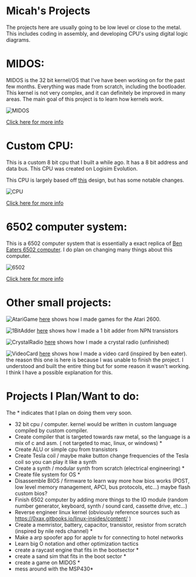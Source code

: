 # Micah's Projects

The projects here are usually going to be low level or close to the metal. This includes coding in assembly, and developing CPU's using digital logic diagrams.

# MIDOS:

MIDOS is the 32 bit kernel/OS that I've have been working on for the past few months. Everything was made from scratch, including the bootloader. This kernel is not very complex, and it can definitely be improved in many areas. The main goal of this project is to learn how kernels work. 

![MIDOS](/Images/MIDOS.png)

[Click here for more info](/MIDOS/MIDOSEntry.md)

# Custom CPU:

This is a custom 8 bit cpu that I built a while ago. It has a 8 bit address and data bus. This CPU was created on Logisim Evolution. 

This CPU is largely based off [this](http://www.buthowdoitknow.com/but_how_do_it_know_cpu_model.html) design, but has some notable changes.

![CPU](/Images/CPU.jpeg)

[Click here for more info](/CPU/CustomCPUEntry.md) 

# 6502 computer system:

This is a 6502 computer system that is essentially a exact replica of [Ben Eaters 6502 computer](https://youtu.be/LnzuMJLZRdU). I do plan on changing many things about this computer.

![6502](/Images/IMG_0361.jpeg)

[Click here for more info](/6502Computer/6502ComputerEntry.md)

# Other small projects:

![AtariGame](/Images/AtariGame.png)
[here](/SmallProjects/Atari2600) shows how I made games for the Atari 2600.

![1BitAdder](/Images/1BitAdder.jpeg)
[here](/SmallProjects/LogicGates.md) shows how I made a 1 bit adder from NPN transistors

![CrystalRadio](/Images/CrystalRadio.png)
[here](/SmallProjects/Radio.md) shows how I made a crystal radio (unfinished)

![VideoCard](/Images/VideoCard.jpeg)
[here](/SmallProjects/VideoCard.md) shows how I made a video card (inspired by ben eater). the reason this one is here is because I was unable to finish the project. I understood and built the entire thing but for some reason it wasn't working. I think I have a possible explanation for this. 

# Projects I Plan/Want to do:

The * indicates that I plan on doing them very soon.

- 32 bit cpu / computer. kernel would be written in custom language compiled by custom compiler.
- Create compiler that is targeted towards raw metal, so the language is a mix of c and asm. ( not targeted to mac, linux, or windows) *
- Create ALU or simple cpu from transistors 
- Create Tesla coil / maybe make button change frequencies of the Tesla coil so you can play it like a synth
- Create a synth / modular synth from scratch (electrical engineering) *
- Create file system for OS *
- Disassemble BIOS / firmware to learn way more how bios works (POST, low level memory management, APCI, bus protocols, etc…) maybe flash custom bios?
- Finish 6502 computer by adding more things to the IO module (random number generator, keyboard, synth / sound card, cassette drive, etc…) 
- Reverse engineer linux kernel (obviously reference sources such as https://0xax.gitbooks.io/linux-insides/content/ )
- Create a memristor, battery, capacitor, transistor, resistor from scratch (inspired by nile reds channel) *
- Make a arp spoofer app for apple tv for connecting to hotel networks
- Learn big O notation and other optimization tactics 
- create a raycast engine that fits in the bootsector *
- create a sand sim that fits in the boot sector *
- create a game on MIDOS *
- mess around with the MSP430*



